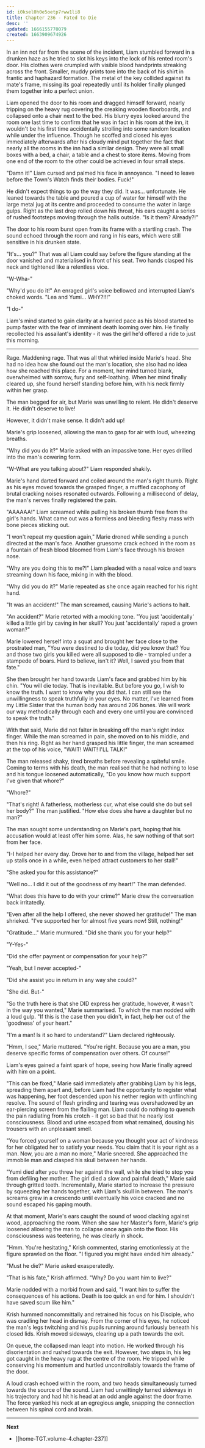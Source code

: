 ```yaml
---
id: i0ksel0h0e5oetp7rww1li8
title: Chapter 236 - Fated to Die
desc: ''
updated: 1666155770079
created: 1663909674926
---
```


In an inn not far from the scene of the incident, Liam stumbled forward in a drunken haze as he tried to slot his keys into the lock of his rented room's door. His clothes were crumpled with visible blood handprints streaking across the front. Smaller, muddy prints tore into the back of his shirt in frantic and haphazard formation. The metal of the key collided against its mate's frame, missing its goal repeatedly until its holder finally plunged them together into a perfect union.

Liam opened the door to his room and dragged himself forward, nearly tripping on the heavy rug covering the creaking wooden floorboards, and collapsed onto a chair next to the bed. His blurry eyes looked around the room one last time to confirm that he was in fact in his room at the inn, it wouldn't be his first time accidentally strolling into some random location while under the influence. Though he scoffed and closed his eyes immediately afterwards after his cloudy mind put together the fact that nearly all the rooms in the inn had a similar design. They were all small boxes with a bed, a chair, a table and a chest to store items. Moving from one end of the room to the other could be achieved in four small steps.

"Damn it!" Liam cursed and palmed his face in annoyance. "I need to leave before the Town's Watch finds their bodies. Fuck!"

He didn't expect things to go the way they did. It was... unfortunate. He leaned towards the table and poured a cup of water for himself with the large metal jug at its centre and proceeded to consume the water in large gulps. Right as the last drop rolled down his throat, his ears caught a series of rushed footsteps moving through the halls outside. "Is it them? Already?!"

The door to his room burst open from its frame with a startling crash. The sound echoed through the room and rang in his ears, which were still sensitive in his drunken state.

"It's... you?" That was all Liam could say before the figure standing at the door vanished and materialised in front of his seat. Two hands clasped his neck and tightened like a relentless vice.

"W-Wha-"

"Why'd you do it!" An enraged girl's voice bellowed and interrupted Liam's choked words. "Lea and Yumi... WHY?!!!"

"I do-"

Liam's mind started to gain clarity at a hurried pace as his blood started to pump faster with the fear of imminent death looming over him. He finally recollected his assailant's identity - it was the girl he'd offered a ride to just this morning.

____

Rage. Maddening rage. That was all that whirled inside Marie's head. She had no idea how she found out the man's location, she also had no idea how she reached this place. For a moment, her mind turned blank, overwhelmed with sorrow, fury and self-loathing. When her mind finally cleared up, she found herself standing before him, with his neck firmly within her grasp.

The man begged for air, but Marie was unwilling to relent. He didn't deserve it. He didn't deserve to live!

However, it didn't make sense. It didn't add up!

Marie's grip loosened, allowing the man to gasp for air with loud, wheezing breaths.

"Why did you do it?" Marie asked with an impassive tone. Her eyes drilled into the man's cowering form.

"W-What are you talking about?" Liam responded shakily.

Marie's hand darted forward and coiled around the man's right thumb. Right as his eyes moved towards the grasped finger, a muffled cacophony of brutal cracking noises resonated outwards. Following a millisecond of delay, the man's nerves finally registered the pain.

"AAAAAA!" Liam screamed while pulling his broken thumb free from the girl's hands. What came out was a formless and bleeding fleshy mass with bone pieces sticking out.

"I won't repeat my question again," Marie droned while sending a punch directed at the man's face. Another gruesome crack echoed in the room as a fountain of fresh blood bloomed from Liam's face through his broken nose.

"Why are you doing this to me?!" Liam pleaded with a nasal voice and tears streaming down his face, mixing in with the blood.

"Why did you do it?" Marie repeated as she once again reached for his right hand.

"It was an accident!" The man screamed, causing Marie's actions to halt.

"An accident?" Marie retorted with a mocking tone. "You just 'accidentally' killed a little girl by caving in her skull? You just 'accidentally' raped a grown woman?"

Marie lowered herself into a squat and brought her face close to the prostrated man, "You were destined to die today, did you know that? You and those two girls you killed were all supposed to die - trampled under a stampede of boars. Hard to believe, isn't it? Well, I saved you from that fate."

She then brought her hand towards Liam's face and grabbed him by his chin. "You will die today. That is inevitable. But before you go, I wish to know the truth. I want to know why you did that. I can still see the unwillingness to speak truthfully in your eyes. No matter, I've learned from my Little Sister that the human body has around 206 bones. We will work our way methodically through each and every one until you are convinced to speak the truth."

With that said, Marie did not falter in breaking off the man's right index finger. While the man screamed in pain, she moved on to his middle, and then his ring. Right as her hand grasped his little finger, the man screamed at the top of his voice, "WAIT! WAIT! I'LL TALK!"

The man released shaky, tired breaths before revealing a spiteful smile. Coming to terms with his death, the man realised that he had nothing to lose and his tongue loosened automatically, "Do you know how much support I've given that whore?"

"Whore?"

"That's right! A fatherless, motherless cur, what else could she do but sell her body?" The man justified. "How else does she have a daughter but no man?"

The man sought some understanding on Marie's part, hoping that his accusation would at least offer him some. Alas, he saw nothing of that sort from her face.

"I-I helped her every day. Drove her to and from the village, helped her set up stalls once in a while, even helped attract customers to her stall!"

"She asked you for this assistance?"

"Well no... I did it out of the goodness of my heart!" The man defended.

"What does this have to do with your crime?" Marie drew the conversation back irritatedly.

"Even after all the help I offered, she never showed her gratitude!" The man shrieked. "I've supported her for almost five years now! Still, nothing!"

"Gratitude..." Marie murmured. "Did she thank you for your help?"

"Y-Yes-"

"Did she offer payment or compensation for your help?"

"Yeah, but I never accepted-"

"Did she assist you in return in any way she could?"

"She did. But-"

"So the truth here is that she DID express her gratitude, however, it wasn't in the way you wanted," Marie summarised. To which the man nodded with a loud gulp. "If this is the case then you didn't, in fact, help her out of the 'goodness' of your heart."

"I'm a man! Is it so hard to understand?" Liam declared righteously.

"Hmm, I see," Marie muttered. "You're right. Because you are a man, you deserve specific forms of compensation over others. Of course!"

Liam's eyes gained a faint spark of hope, seeing how Marie finally agreed with him on a point.

"This can be fixed," Marie said immediately after grabbing Liam by his legs, spreading them apart and, before Liam had the opportunity to register what was happening, her foot descended upon his nether region with unflinching resolve. The sound of flesh grinding and tearing was overshadowed by an ear-piercing screen from the flailing man. Liam could do nothing to quench the pain radiating from his crotch - it got so bad that he nearly lost consciousness. Blood and urine escaped from what remained, dousing his trousers with an unpleasant smell.

"You forced yourself on a woman because you thought your act of kindness for her obligated her to satisfy your needs. You claim that it is your right as a man. Now, you are a man no more," Marie sneered. She approached the immobile man and clasped his skull between her hands.

"Yumi died after you threw her against the wall, while she tried to stop you from defiling her mother. The girl died a slow and painful death," Marie said through gritted teeth. Incrementally, Marie started to increase the pressure by squeezing her hands together, with Liam's skull in between. The man's screams grew in a crescendo until eventually his voice cracked and no sound escaped his gaping mouth. 

At that moment, Marie's ears caught the sound of wood clacking against wood, approaching the room. When she saw her Master's form, Marie's grip loosened allowing the man to collapse once again onto the floor. His consciousness was teetering, he was clearly in shock.

"Hmm. You're hesitating," Krish commented, staring emotionlessly at the figure sprawled on the floor. "I figured you might have ended him already."

"Must he die?" Marie asked exasperatedly.

"That is his fate," Krish affirmed. "Why? Do you want him to live?"

Marie nodded with a morbid frown and said, "I want him to suffer the consequences of his actions. Death is too quick an end for him. I shouldn't have saved scum like him."

Krish hummed noncommittally and retrained his focus on his Disciple, who was cradling her head in dismay. From the corner of his eyes, he noticed the man's legs twitching and his pupils running around furiously beneath his closed lids. Krish moved sideways, clearing up a path towards the exit.

On queue, the collapsed man leapt into motion. He worked through his disorientation and rushed towards the exit. However, two steps in, his leg got caught in the heavy rug at the centre of the room. He tripped while conserving his momentum and hurtled uncontrollably towards the frame of the door.

A loud crash echoed within the room, and two heads simultaneously turned towards the source of the sound. Liam had unwittingly turned sideways in his trajectory and had hit his head at an odd angle against the door frame. The force yanked his neck at an egregious angle, snapping the connection between his spinal cord and brain.

____

**Next**
* [[home-TGT.volume-4.chapter-237]]